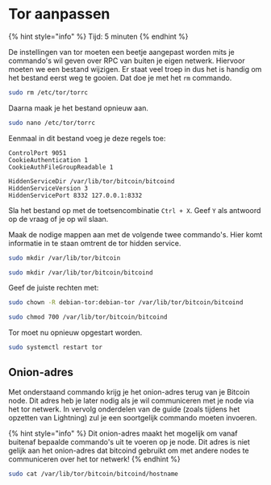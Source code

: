 # Tor aanpassen

{% hint style="info" %}
Tijd: 5 minuten
{% endhint %}

De instellingen van tor moeten een beetje aangepast worden mits je commando's wil geven over RPC van buiten je eigen netwerk. Hiervoor moeten we een bestand wijzigen. Er staat veel troep in dus het is handig om het bestand eerst weg te gooien. Dat doe je met het `rm` commando.

```bash
sudo rm /etc/tor/torrc
```

Daarna maak je het bestand opnieuw aan.

```bash
sudo nano /etc/tor/torrc
```

Eenmaal in dit bestand voeg je deze regels toe:

```text
ControlPort 9051
CookieAuthentication 1
CookieAuthFileGroupReadable 1

HiddenServiceDir /var/lib/tor/bitcoin/bitcoind
HiddenServiceVersion 3
HiddenServicePort 8332 127.0.0.1:8332
```

Sla het bestand op met de toetsencombinatie `Ctrl + X`. Geef `Y` als antwoord op de vraag of je op wil slaan.

Maak de nodige mappen aan met de volgende twee commando's. Hier komt informatie in te staan omtrent de tor hidden service.

```bash
sudo mkdir /var/lib/tor/bitcoin
```

```bash
sudo mkdir /var/lib/tor/bitcoin/bitcoind
```

Geef de juiste rechten met:

```bash
sudo chown -R debian-tor:debian-tor /var/lib/tor/bitcoin/bitcoind
```

```bash
sudo chmod 700 /var/lib/tor/bitcoin/bitcoind
```

Tor moet nu opnieuw opgestart worden.

```bash
sudo systemctl restart tor
```

## Onion-adres

Met onderstaand commando krijg je het onion-adres terug van je Bitcoin node. Dit adres heb je later nodig als je wil communiceren met je node via het tor netwerk. In vervolg onderdelen van de guide \(zoals tijdens het opzetten van Lightning\) zul je een soortgelijk commando moeten invoeren.

{% hint style="info" %}
Dit onion-adres maakt het mogelijk om vanaf buitenaf bepaalde commando's uit te voeren op je node. Dit adres is niet gelijk aan het onion-adres dat bitcoind gebruikt om met andere nodes te communiceren over het tor netwerk!
{% endhint %}

```bash
sudo cat /var/lib/tor/bitcoin/bitcoind/hostname
```

